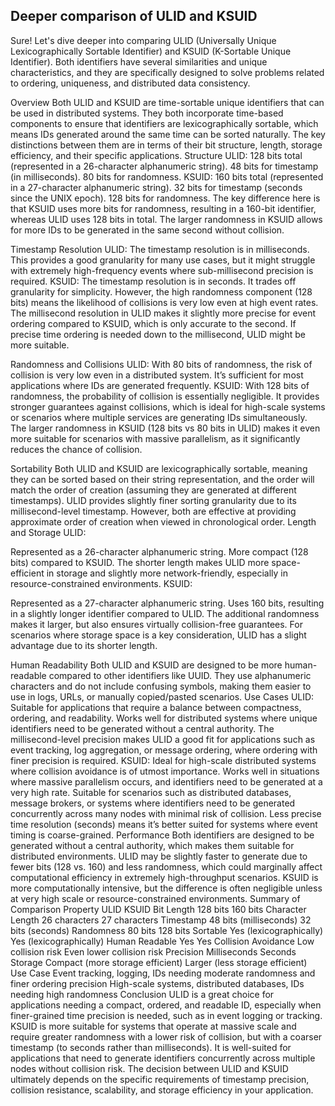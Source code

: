 ## Deeper comparison of ULID and KSUID

Sure! Let's dive deeper into comparing ULID (Universally Unique Lexicographically Sortable Identifier) and KSUID (K-Sortable Unique Identifier). Both identifiers have several similarities and unique characteristics, and they are specifically designed to solve problems related to ordering, uniqueness, and distributed data consistency.

Overview
Both ULID and KSUID are time-sortable unique identifiers that can be used in distributed systems.
They both incorporate time-based components to ensure that identifiers are lexicographically sortable, which means IDs generated around the same time can be sorted naturally.
The key distinctions between them are in terms of their bit structure, length, storage efficiency, and their specific applications.
Structure
ULID:
128 bits total (represented in a 26-character alphanumeric string).
48 bits for timestamp (in milliseconds).
80 bits for randomness.
KSUID:
160 bits total (represented in a 27-character alphanumeric string).
32 bits for timestamp (seconds since the UNIX epoch).
128 bits for randomness.
The key difference here is that KSUID uses more bits for randomness, resulting in a 160-bit identifier, whereas ULID uses 128 bits in total. The larger randomness in KSUID allows for more IDs to be generated in the same second without collision.

Timestamp Resolution
ULID:
The timestamp resolution is in milliseconds. This provides a good granularity for many use cases, but it might struggle with extremely high-frequency events where sub-millisecond precision is required.
KSUID:
The timestamp resolution is in seconds. It trades off granularity for simplicity. However, the high randomness component (128 bits) means the likelihood of collisions is very low even at high event rates.
The millisecond resolution in ULID makes it slightly more precise for event ordering compared to KSUID, which is only accurate to the second. If precise time ordering is needed down to the millisecond, ULID might be more suitable.

Randomness and Collisions
ULID:
With 80 bits of randomness, the risk of collision is very low even in a distributed system. It’s sufficient for most applications where IDs are generated frequently.
KSUID:
With 128 bits of randomness, the probability of collision is essentially negligible. It provides stronger guarantees against collisions, which is ideal for high-scale systems or scenarios where multiple services are generating IDs simultaneously.
The larger randomness in KSUID (128 bits vs 80 bits in ULID) makes it even more suitable for scenarios with massive parallelism, as it significantly reduces the chance of collision.

Sortability
Both ULID and KSUID are lexicographically sortable, meaning they can be sorted based on their string representation, and the order will match the order of creation (assuming they are generated at different timestamps).
ULID provides slightly finer sorting granularity due to its millisecond-level timestamp. However, both are effective at providing approximate order of creation when viewed in chronological order.
Length and Storage
ULID:

Represented as a 26-character alphanumeric string.
More compact (128 bits) compared to KSUID.
The shorter length makes ULID more space-efficient in storage and slightly more network-friendly, especially in resource-constrained environments.
KSUID:

Represented as a 27-character alphanumeric string.
Uses 160 bits, resulting in a slightly longer identifier compared to ULID.
The additional randomness makes it larger, but also ensures virtually collision-free guarantees.
For scenarios where storage space is a key consideration, ULID has a slight advantage due to its shorter length.

Human Readability
Both ULID and KSUID are designed to be more human-readable compared to other identifiers like UUID. They use alphanumeric characters and do not include confusing symbols, making them easier to use in logs, URLs, or manually copied/pasted scenarios.
Use Cases
ULID:
Suitable for applications that require a balance between compactness, ordering, and readability.
Works well for distributed systems where unique identifiers need to be generated without a central authority.
The millisecond-level precision makes ULID a good fit for applications such as event tracking, log aggregation, or message ordering, where ordering with finer precision is required.
KSUID:
Ideal for high-scale distributed systems where collision avoidance is of utmost importance.
Works well in situations where massive parallelism occurs, and identifiers need to be generated at a very high rate.
Suitable for scenarios such as distributed databases, message brokers, or systems where identifiers need to be generated concurrently across many nodes with minimal risk of collision.
Less precise time resolution (seconds) means it’s better suited for systems where event timing is coarse-grained.
Performance
Both identifiers are designed to be generated without a central authority, which makes them suitable for distributed environments.
ULID may be slightly faster to generate due to fewer bits (128 vs. 160) and less randomness, which could marginally affect computational efficiency in extremely high-throughput scenarios.
KSUID is more computationally intensive, but the difference is often negligible unless at very high scale or resource-constrained environments.
Summary of Comparison
Property	ULID	KSUID
Bit Length	128 bits	160 bits
Character Length	26 characters	27 characters
Timestamp	48 bits (milliseconds)	32 bits (seconds)
Randomness	80 bits	128 bits
Sortable	Yes (lexicographically)	Yes (lexicographically)
Human Readable	Yes	Yes
Collision Avoidance	Low collision risk	Even lower collision risk
Precision	Milliseconds	Seconds
Storage	Compact (more storage efficient)	Larger (less storage efficient)
Use Case	Event tracking, logging, IDs needing moderate randomness and finer ordering precision	High-scale systems, distributed databases, IDs needing high randomness
Conclusion
ULID is a great choice for applications needing a compact, ordered, and readable ID, especially when finer-grained time precision is needed, such as in event logging or tracking.
KSUID is more suitable for systems that operate at massive scale and require greater randomness with a lower risk of collision, but with a coarser timestamp (to seconds rather than milliseconds). It is well-suited for applications that need to generate identifiers concurrently across multiple nodes without collision risk.
The decision between ULID and KSUID ultimately depends on the specific requirements of timestamp precision, collision resistance, scalability, and storage efficiency in your application.